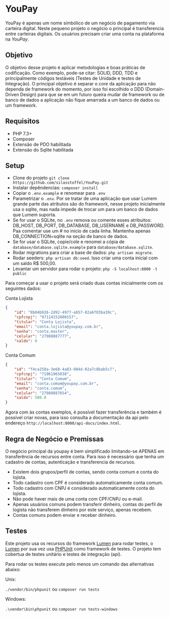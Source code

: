 # YouPay

YouPay é apenas um nome simbólico de um negócio de pagamento via carteira digital. Neste pequeno projeto o negócio o principal é transferencia entre carteiras digitais. Os usuários precisam criar uma conta na plataforma na _YouPay_.

## Objetivo

O objetivo desse projeto é aplicar metodologias e boas práticas de codificação. Como exemplo, pode-se citar: SOLID, DDD, TDD e principalmente códigos testáveis (Testes de Unidade e testes de Integração). O principal objetivo é separar o _core_ da aplicação para não dependa de framework do momento, por isso foi escolhido o DDD (Domain-Driven Design) para que se em um futuro queira mudar de framework ou de banco de dados a aplicação não fique amarrada a um banco de dados ou um framework.

## Requisitos

-   PHP 7.3+
-   Composer
-   Extensão de PDO habilitada
-   Extensão do Sqlite habilitada

## Setup

-   Clone do projeto `git clone https://github.com/silasstoffel/YouPay.git`
-   Instalar depêndencias: `composer install`
-   Copiar o `.env.example` e renomear para `.env`
-   Parametrizar o `.env`. Por se tratar de uma aplicação que usar Lumem grande parte das atributos são do framework, nesse projeto inicialmente usa o sqlite, mas nada impede de trocar um para um banco de dados que Lumem suporta.
-   Se for usar o SQLite, no `.env` remova ou comente esses atribuitos: DB_HOST, DB_PORT, DB_DATABASE, DB_USERNAME e DB_PASSWORD. Paa comentar use um # no inicio de cada linha. Mantenha apenas DB_CONNECTION=sqlite na seção de banco de dados.
-   Se for usar o SQLite, copie/cole e renomei a cópia de `database/database.sqlite.example` para `database/database.sqlite`.
-   Rodar migrations para criar a base de dados: `php artisan migrate`.
-   Rodar seeders: `php artisan db:seed`. Isso criar uma conta inicial com um saldo R$ 500,00.
-   Levantar um servidor para rodar o projeto: `php -S localhost:8000 -t public`

Para começar a usar o projeto será criado duas contas inicialmente com os seguintes dados:

Conta Lojista

```json
{
    "id": "8b04b926-2d92-4977-ab57-82a6f03ba39c",
    "cpfcnpj": "97114152000157",
    "titular": "Conta Lojista",
    "email": "conta.lojista@youpay.com.br",
    "senha": "conta.master",
    "celular": "27988887777",
    "saldo": 0
}
```

Conta Comum

```json
{
    "id": "f4ca258a-3e68-4a83-984d-02a7c8bab5c7",
    "cpfcnpj": "71961965038",
    "titular": "Conta Comum",
    "email": "conta.comum@youpay.com.br",
    "senha": "conta.comum",
    "celular": "27988887654",
    "saldo": 500.0
}
```

Agora com às contas exemplos, é possível fazer transferência e também é possível criar novas, para isso consulta a documentação da api pelo endereço `http://localhost:8000/api-docs/index.html`.


## Regra de Negócio e Premissas

O negócio principal da youpay é bem simplificado limitando-se APENAS em transferência de recursos entre conta. Para isso é necessário que tenha um cadastro de contas, autenticação e transferencia de recursos.

- Existem dois grupos/perfil de contas, sendo conta comum e conta do lojista.
- Todo cadastro com CPF é considerado automaticamente conta comum.
- Todo cadastro com CNPJ é considerado automaticamente conta do lojista.
- Não pode haver mais de uma conta com CPF/CNPJ ou e-mail.
- Apenas usuários comuns podem transferir dinheiro, contas do perfil de logista não transferem dinheiro por este serviço, apenas recebem.
- Contas comuns podem enviar e receber dinheiro.


## Testes

Este projeto usa os recursos do framework [Lumen](https://lumen.laravel.com/) para rodar testes, o [Lumen](https://lumen.laravel.com/) por sua vez usa [PHPUnit](https://phpunit.de/) como framework de testes. O projeto tem cobertua de testes unitário e testes de integração (api).

Para rodar os testes execute pelo menos um comando das alternativas abaixo:

Unix:

`./vendor/bin/phpunit` ou `composer run tests`

Windows:

`.\vendor\bin\phpunit` ou `composer run tests-windows`
